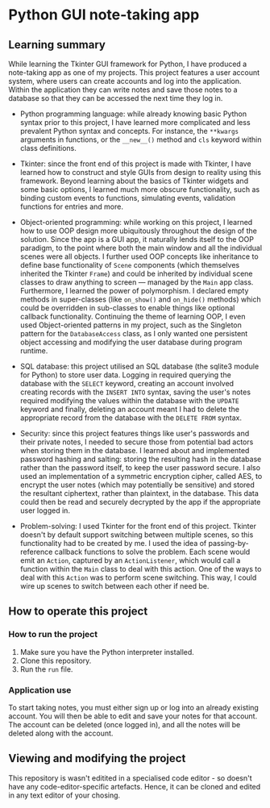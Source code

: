 # Python GUI note-taking app

## Learning summary

While learning the Tkinter GUI framework for Python, I have produced a note-taking app as one of my projects. This project features a user account system, where users can create accounts and log into the application. Within the application they can write notes and save those notes to a database so that they can be accessed the next time they log in.

* Python programming language: while already knowing basic Python syntax prior to this project, I have learned more complicated and less prevalent Python syntax and concepts. For instance, the `**kwargs` arguments in functions, or the `__new__()` method and `cls` keyword within class definitions.

* Tkinter: since the front end of this project is made with Tkinter, I have learned how to construct and style GUIs from design to reality using this framework. Beyond learning about the basics of Tkinter widgets and some basic options, I learned much more obscure functionality, such as binding custom events to functions, simulating events, validation functions for entries and more.

* Object-oriented programming: while working on this project, I learned how to use OOP design more ubiquitously throughout the design of the solution. Since the app is a GUI app, it naturally lends itself to the OOP paradigm, to the point where both the main window and all the individual scenes were all objects. I further used OOP concepts like inheritance to define base functionality of `Scene` components (which themselves inherited the Tkinter `Frame`) and could be inherited by individual scene classes to draw anything to screen — managed by the `Main` app class. Furthermore, I learned the power of polymorphism. I declared empty methods in super-classes (like `on_show()` and `on_hide()` methods) which could be overridden in sub-classes to enable things like optional callback functionality. Continuing the theme of learning OOP, I even used Object-oriented patterns in my project, such as the Singleton pattern for the `DatabaseAccess` class, as I only wanted one persistent object accessing and modifying the user database during program runtime.

* SQL database: this project utilised an SQL database (the sqlite3 module for Python) to store user data. Logging in required querying the database with the `SELECT` keyword, creating an account involved creating records with the  `INSERT INTO` syntax, saving the user's notes required modifying the values within the database with the `UPDATE` keyword and finally, deleting an account meant I had to delete the appropriate record from the database with the `DELETE FROM` syntax.

* Security: since this project features things like user's passwords and their private notes, I needed to secure those from potential bad actors when storing them in the database. I learned about and implemented password hashing and salting: storing the resulting hash in the database rather than the password itself, to keep the user password secure. I also used an implementation of a symmetric encryption cipher, called AES, to encrypt the user notes (which may potentially be sensitive) and stored the resultant ciphertext, rather than plaintext,  in the database. This data could then be read and securely decrypted by the app if the appropriate user logged in.

* Problem-solving: I used Tkinter for the front end of this project. Tkinter doesn't by default support switching between multiple scenes, so this functionality had to be created by me. I used the idea of passing-by-reference callback functions to solve the problem. Each scene would emit an `Action`, captured by an `ActionListener`, which would call a function within the `Main` class to deal with this action. One of the ways to deal with this `Action` was to perform scene switching. This way, I could wire up scenes to switch between each other if need be.

## How to operate this project

### How to run the project

1. Make sure you have the Python interpreter installed.
2. Clone this repository.
4. Run the `run` file.

### Application use

To start taking notes, you must either sign up or log into an already existing account. You will then be able to edit and save your notes for that account. The account can be deleted (once logged in), and all the notes will be deleted along with the account.

## Viewing and  modifying  the project

This repository is wasn't editited in a specialised code editor - so doesn't have any code-editor-specific artefacts. Hence, it can be cloned and edited in any text editor of your chosing.
